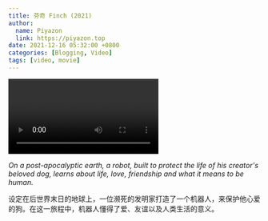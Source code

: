 ```yaml
---
title: 芬奇 Finch (2021) 
author:
  name: Piyazon
  link: https://piyazon.top
date: 2021-12-16 05:32:00 +0800
categories: [Blogging, Video]
tags: [video, movie]
---
```



<video id="player" class="weixin_video" playsinline controls x-webkit-airplay data-poster="https://git.lug.ustc.edu.cn/flame3/images/-/raw/main/movie/fich.jpg"
  wxv="wxv_2181844280963629059" src="">
  <!-- Captions are optional -->
  <track kind="captions" label="English" src="https://piyazon.top/storage/assets/subtitles/finch-en.vtt" srclang="en"
    default />
  <track kind="captions" label="汉语" src="https://piyazon.top/storage/assets/subtitles/finch-cn.vtt" srclang="zh-CN" />
</video>


*On a post-apocalyptic earth, a robot, built to protect the life of his creator's beloved dog, learns about life, love, friendship and what it means to be human.*

设定在后世界末日的地球上，一位濒死的发明家打造了一个机器人，来保护他心爱的狗。在这一旅程中，机器人懂得了爱、友谊以及人类生活的意义。
